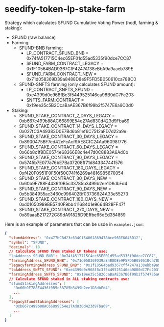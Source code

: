 # seedify-token-lp-stake-farm

Strategy which calculates SFUND Cumulative Voting Power (hodl, farming & staking):

- SFUND (raw balance)
- Farming
  - SFUND-BNB farming:
    - LP_CONTRACT_SFUND_BNB = 0x74fA517715C4ec65EF01d55ad5335f90dce7CC87
    - SFUND_FARM_CONTRACT_LEGACY = 0x1F10564BAD9367CfF4247A138eBbA9a9aaeb789E
    - SFUND_FARM_CONTRACT_NEW = 0x71d058369D39a8488D8e9F5FD5B050610ca788C0
  - SFUND-SNFTS farming (only calculates SFUND amount):
    - LP_CONTRACT_SNFTS_SFUND = 0xe4399d0c968fBc3f5449525146ea98B0dC7Fc203
    - SNFTS_FARM_CONTRACT = 0x19ee35c5B2CcaBaAE367B6f99b2f5747E6a6C0d0
- Staking:
  - SFUND_STAKE_CONTRACT_7_DAYS_LEGACY = 0xb667c499b88AC66899E54e27Ad830d423d9Fba69
  - SFUND_STAKE_CONTRACT_14_DAYS_LEGACY = 0x027fC3A49383D0E7Bd6b81ef6C7512aFD7d22a9e
  - SFUND_STAKE_CONTRACT_30_DAYS_LEGACY = 0x8900475BF7ed42eFcAcf9AE8CfC24Aa96098f776
  - SFUND_STAKE_CONTRACT_60_DAYS_LEGACY = 0x66b8c1f8DE0574e68366E8c4e47d0C8883A6Ad0b
  - SFUND_STAKE_CONTRACT_90_DAYS_LEGACY = 0x5745b7E077a76bE7Ba37208ff71d843347441576
  - SFUND_STAKE_CONTRACT_180_DAYS_LEGACY = 0xf420F0951F0F50f50C741f6269a4816985670054
  - SFUND_STAKE_CONTRACT_30_DAYS_NEW = 0x60b9F788F4436f0B5c33785b3499b2ee1D8dbFd4
  - SFUND_STAKE_CONTRACT_90_DAYS_NEW = 0x5b384955ac3460c996402Bf03736624A33e55273
  - SFUND_STAKE_CONTRACT_180_DAYS_NEW = 0xd01650999BB5740F9bb41168401e9664B28FF47f
  - SFUND_STAKE_CONTRACT_270_DAYS_NEW = 0x89aaaB217272C89dA91825D9Effbe65dEd384859

Here is an example of parameters that can be usde in `examples.json`:

```json
{
  "sfundAddress": "0x477bC8d23c634C154061869478bce96BE6045D12",
  "symbol": "SFUND",
  "decimals": 18
  // Calculate SFUND from staked LP tokens use:
  "lpAddress_SFUND_BNB": "0x74fA517715C4ec65EF01d55ad5335f90dce7CC87",
  "farmingAddress_SFUND_BNB": "0x71d058369D39a8488D8e9F5FD5B050610ca788C0",
  "legacyfarmingAddress_SFUND_BNB": "0x1f10564bad9367cff4247a138ebba9a9aaeb789e",
  "lpAddress_SNFTS_SFUND": "0xe4399d0c968fBc3f5449525146ea98B0dC7Fc203",
  "farmingAddress_SNFTS_SFUND": "0x19ee35c5B2CcaBaAE367B6f99b2f5747E6a6C0d0",
  // Calculate SFUND staked in ALL staking contracts use:
  "sfundStakingAddresses": [
    "0x60b9F788F4436f0B5c33785b3499b2ee1D8dbFd4",
    ...
  ],
  "legacySfundStakingAddresses": [
    "0xb667c499b88AC66899E54e27Ad830d423d9Fba69",
    ...
  ]
}
```
